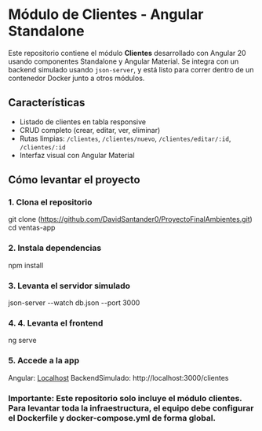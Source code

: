 # Módulo de Clientes - Angular Standalone

Este repositorio contiene el módulo **Clientes** desarrollado con Angular 20 usando componentes Standalone y Angular Material. 
Se integra con un backend simulado usando `json-server`, y está listo para correr dentro de un contenedor Docker junto a otros módulos.

##  Características

- Listado de clientes en tabla responsive
- CRUD completo (crear, editar, ver, eliminar)
- Rutas limpias: `/clientes`, `/clientes/nuevo`, `/clientes/editar/:id`, `/clientes/:id`
- Interfaz visual con Angular Material

## Cómo levantar el proyecto

### 1. Clona el repositorio

git clone (https://github.com/DavidSantander0/ProyectoFinalAmbientes.git)
cd ventas-app
### 2. Instala dependencias
npm install
### 3. Levanta el servidor simulado
json-server --watch db.json --port 3000
### 4. 4. Levanta el frontend
ng serve
### 5. Accede a la app
Angular: [Localhost](http://localhost:4200/clientes)
BackendSimulado: http://localhost:3000/clientes
### Importante: Este repositorio solo incluye el módulo clientes. Para levantar toda la infraestructura, el equipo debe configurar el Dockerfile y docker-compose.yml de forma global.
